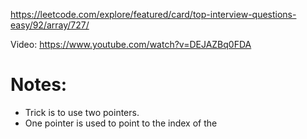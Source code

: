 https://leetcode.com/explore/featured/card/top-interview-questions-easy/92/array/727/

Video: https://www.youtube.com/watch?v=DEJAZBq0FDA

# Notes:
- Trick is to use two pointers. 
- One pointer is used to point to the index of the 